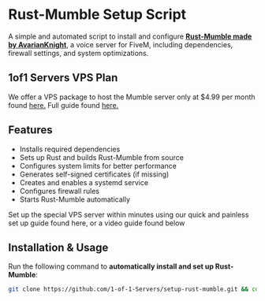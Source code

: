 # Rust-Mumble Setup Script

A simple and automated script to install and configure [**Rust-Mumble made by AvarianKnight**](https://github.com/AvarianKnight/rust-mumble), a voice server for FiveM, including dependencies, firewall settings, and system optimizations.

## 1of1 Servers VPS Plan
We offer a VPS package to host the Mumble server only at $4.99 per month found [here.](https://billing.1of1servers.com/cart.php?a=view)
Full guide found [here.](https://docs.1of1servers.com/1of1-game-guides/fivem/external-zumble-rust-mumble-server)

## Features
- Installs required dependencies
- Sets up Rust and builds Rust-Mumble from source
- Configures system limits for better performance
- Generates self-signed certificates (if missing)
- Creates and enables a systemd service
- Configures firewall rules
- Starts Rust-Mumble automatically

Set up the special VPS server within minutes using our quick and painless set up guide found here, or a video guide found below

## Installation & Usage

Run the following command to **automatically install and set up Rust-Mumble**:

```bash
git clone https://github.com/1-of-1-Servers/setup-rust-mumble.git && cd setup-rust-mumble && chmod +x setup_rust_mumble.sh && sudo ./setup_rust_mumble.sh
